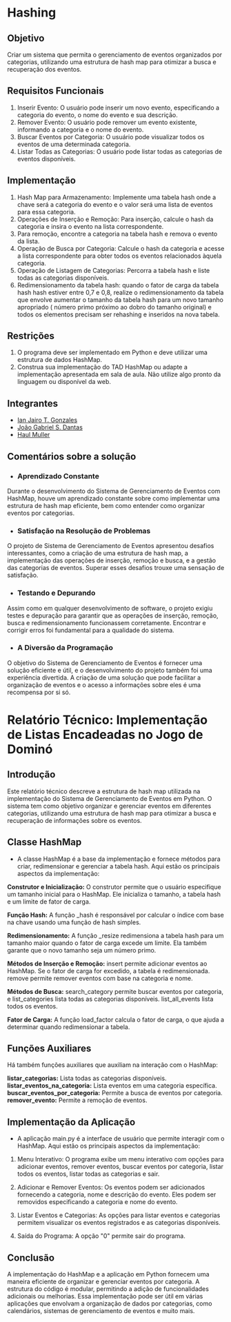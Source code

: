 # Hashing

## Objetivo
Criar um sistema que permita o gerenciamento de eventos organizados por categorias, utilizando uma estrutura de hash map para otimizar a busca e recuperação dos eventos.

## Requisitos Funcionais
1. Inserir Evento: O usuário pode inserir um novo evento, especificando a categoria do evento, o nome do evento e sua descrição.
2. Remover Evento: O usuário pode remover um evento existente, informando a categoria e o nome do evento.
3. Buscar Eventos por Categoria: O usuário pode visualizar todos os eventos de uma determinada categoria.
4. Listar Todas as Categorias: O usuário pode listar todas as categorias de eventos disponíveis.

## Implementação

1. Hash Map para Armazenamento: Implemente uma tabela hash onde a chave será a categoria do evento e o valor será uma lista de eventos para essa categoria.
2. Operações de Inserção e Remoção: Para inserção, calcule o hash da categoria e insira o evento na lista correspondente.
3. Para remoção, encontre a categoria na tabela hash e remova o evento da lista.
4. Operação de Busca por Categoria: Calcule o hash da categoria e acesse a lista correspondente para obter todos os eventos relacionados àquela categoria.
5. Operação de Listagem de Categorias: Percorra a tabela hash e liste todas as categorias disponíveis.
6. Redimensionamento da tabela hash: quando o fator de carga da tabela hash hash estiver entre 0,7 e 0,8, realize o redimensionamento da tabela que envolve aumentar o tamanho da tabela hash para um novo tamanho apropriado ( número primo próximo ao dobro do tamanho original) e todos os elementos precisam ser rehashing e inseridos na nova tabela.

## Restrições

1. O programa deve ser implementado em Python e deve utilizar uma estrutura de dados HashMap.
2. Construa sua implementação do TAD HashMap ou adapte a implementação apresentada em sala de aula. Não utilize algo pronto da linguagem ou disponível da web.

## Integrantes
* [Ian Jairo T. Gonzales](github.com/IanJairo)
* [João Gabriel S. Dantas](github.com/gabrielDantas10)
* [Haul Muller](https://github.com/HaulMuller)

## Comentários sobre a solução
* ### Aprendizado Constante

Durante o desenvolvimento do Sistema de Gerenciamento de Eventos com HashMap, houve um aprendizado constante sobre como implementar uma estrutura de hash map eficiente, bem como entender como organizar eventos por categorias.

* ### Satisfação na Resolução de Problemas

O projeto de Sistema de Gerenciamento de Eventos apresentou desafios interessantes, como a criação de uma estrutura de hash map, a implementação das operações de inserção, remoção e busca, e a gestão das categorias de eventos. Superar esses desafios trouxe uma sensação de satisfação.

* ### Testando e Depurando
Assim como em qualquer desenvolvimento de software, o projeto exigiu testes e depuração para garantir que as operações de inserção, remoção, busca e redimensionamento funcionassem corretamente. Encontrar e corrigir erros foi fundamental para a qualidade do sistema.

* ### A Diversão da Programação

O objetivo do Sistema de Gerenciamento de Eventos é fornecer uma solução eficiente e útil, e o desenvolvimento do projeto também foi uma experiência divertida. A criação de uma solução que pode facilitar a organização de eventos e o acesso a informações sobre eles é uma recompensa por si só.

# Relatório Técnico: Implementação de Listas Encadeadas no Jogo de Dominó

## Introdução

Este relatório técnico descreve a estrutura de hash map utilizada na implementação do Sistema de Gerenciamento de Eventos em Python. O sistema tem como objetivo organizar e gerenciar eventos em diferentes categorias, utilizando uma estrutura de hash map para otimizar a busca e recuperação de informações sobre os eventos.

## Classe HashMap

- A classe HashMap é a base da implementação e fornece métodos para criar, redimensionar e gerenciar a tabela hash. Aqui estão os principais aspectos da implementação:

**Construtor e Inicialização:** O construtor permite que o usuário especifique um tamanho inicial para o HashMap. Ele inicializa o tamanho, a tabela hash e um limite de fator de carga.

**Função Hash:** A função _hash é responsável por calcular o índice com base na chave usando uma função de hash simples.

**Redimensionamento:** A função _resize redimensiona a tabela hash para um tamanho maior quando o fator de carga excede um limite. Ela também garante que o novo tamanho seja um número primo.

**Métodos de Inserção e Remoção:** insert permite adicionar eventos ao HashMap. Se o fator de carga for excedido, a tabela é redimensionada. remove permite remover eventos com base na categoria e nome.

**Métodos de Busca:** search_category permite buscar eventos por categoria, e list_categories lista todas as categorias disponíveis. list_all_events lista todos os eventos.

**Fator de Carga:** A função load_factor calcula o fator de carga, o que ajuda a determinar quando redimensionar a tabela.

## Funções Auxiliares

Há também funções auxiliares que auxiliam na interação com o HashMap:

**listar_categorias:** Lista todas as categorias disponíveis.
**listar_eventos_na_categoria:** Lista eventos em uma categoria específica.
**buscar_eventos_por_categoria:** Permite a busca de eventos por categoria.
**remover_evento:** Permite a remoção de eventos.

## Implementação da Aplicação

- A aplicação main.py é a interface de usuário que permite interagir com o HashMap. Aqui estão os principais aspectos da implementação:

1. Menu Interativo: O programa exibe um menu interativo com opções para adicionar eventos, remover eventos, buscar eventos por categoria, listar todos os eventos, listar todas as categorias e sair.

2. Adicionar e Remover Eventos: Os eventos podem ser adicionados fornecendo a categoria, nome e descrição do evento. Eles podem ser removidos especificando a categoria e nome do evento.

3. Listar Eventos e Categorias: As opções para listar eventos e categorias permitem visualizar os eventos registrados e as categorias disponíveis.

4. Saída do Programa: A opção "0" permite sair do programa.

## Conclusão

A implementação do HashMap e a aplicação em Python fornecem uma maneira eficiente de organizar e gerenciar eventos por categoria. A estrutura do código é modular, permitindo a adição de funcionalidades adicionais ou melhorias. Essa implementação pode ser útil em várias aplicações que envolvam a organização de dados por categorias, como calendários, sistemas de gerenciamento de eventos e muito mais.
